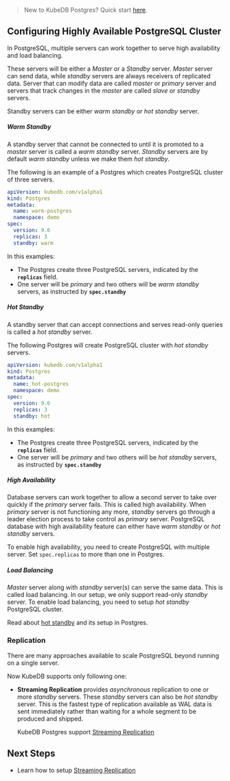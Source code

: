 > New to KubeDB Postgres?  Quick start [here](/docs/guides/postgres/quickstart/quickstart.md).

## Configuring Highly Available PostgreSQL Cluster

In PostgreSQL, multiple servers can work together to serve high availability and load balancing.

These servers will be either a *Master* or a *Standby* server. *Master* server can send data, while *standby* servers are always receivers of replicated data.
Server that can modify data are called *master* or *primary* server and servers that track changes in the *master* are called *slave* or *standby* servers.

Standby servers can be either *warm standby* or *hot standby* server.

##### Warm Standby

A standby server that cannot be connected to until it is promoted to a *master* server is called a *warm standby* server.
*Standby* servers are by default *warm standby* unless we make them *hot standby*.

The following is an example of a Postgres which creates PostgreSQL cluster of three servers.

```yaml
apiVersion: kubedb.com/v1alpha1
kind: Postgres
metadata:
  name: warm-postgres
  namespace: demo
spec:
  version: 9.6
  replicas: 3
  standby: warm
```

In this examples:

* The Postgres create three PostgreSQL servers, indicated by the **`replicas`** field.
* One server will be *primary* and two others will be *warm standby* servers, as instructed by **`spec.standby`**

##### Hot Standby

A standby server that can accept connections and serves read-only queries is called a *hot standby* server.

The following Postgres will create PostgreSQL cluster with *hot standby* servers.
```yaml
apiVersion: kubedb.com/v1alpha1
kind: Postgres
metadata:
  name: hot-postgres
  namespace: demo
spec:
  version: 9.6
  replicas: 3
  standby: hot
```

In this examples:

* The Postgres create three PostgreSQL servers, indicated by the **`replicas`** field.
* One server will be *primary* and two others will be *hot standby* servers, as instructed by **`spec.standby`**

##### High Availability

Database servers can work together to allow a second server to take over quickly if the *primary* server fails. This is called high availability.
When *primary* server is not functioning any more, *standby* servers go through a leader election process to take control as *primary* server.
PostgreSQL database with high availability feature can either have *warm standby* or *hot standby* servers.

To enable high availability, you need to create PostgreSQL with multiple server. Set `spec.replicas` to more than one in Postgres.

[//]: # (For more information on failover process, [read here])

##### Load Balancing

*Master* server along with *standby* server(s) can serve the same data. This is called load balancing. In our setup, we only support read-only *standby* server.
To enable load balancing, you need to setup *hot standby* PostgreSQL cluster.

Read about [hot standby](#hot-standby) and its setup in Postgres.


### Replication

There are many approaches available to scale PostgreSQL beyond running on a single server.

Now KubeDB supports only following one:

* **Streaming Replication** provides *asynchronous* replication to one or more *standby* servers.
These *standby* servers can also be *hot standby* server. This is the fastest type of replication available as
WAL data is sent immediately rather than waiting for a whole segment to be produced and shipped.

    KubeDB Postgres support [Streaming Replication](/docs/guides/postgres/clustering/streaming_replication.md)

## Next Steps

- Learn how to setup [Streaming Replication](/docs/guides/postgres/clustering/streaming_replication.md)
